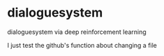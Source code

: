 # dialoguesystem
dialoguesystem via deep reinforcement learning

I just test the github's function about changing a file
